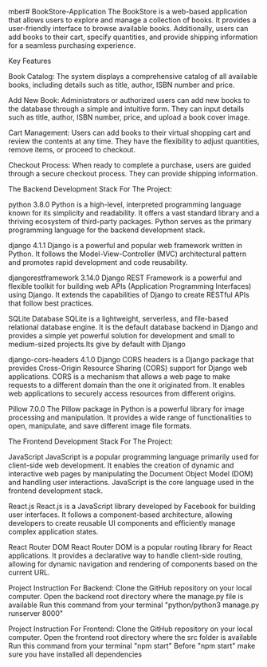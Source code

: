 mber# BookStore-Application
The BookStore is a web-based application that allows users to explore and manage a collection of books. It provides a user-friendly interface to browse available books. Additionally, users can add books to their cart, specify quantities, and provide shipping information for a seamless purchasing experience.

Key Features

Book Catalog: The system displays a comprehensive catalog of all available books, including details such as title, author, ISBN number and price.

Add New Book: Administrators or authorized users can add new books to the database through a simple and intuitive form. They can input details such as title, author, ISBN number, price, and upload a book cover image.

Cart Management: Users can add books to their virtual shopping cart and review the contents at any time. They have the flexibility to adjust quantities, remove items, or proceed to checkout.

Checkout Process: When ready to complete a purchase, users are guided through a secure checkout process. They can provide shipping information.


The Backend Development Stack For The Project:

python 3.8.0
Python is a high-level, interpreted programming language known for its simplicity and readability. It offers a vast standard library and a thriving ecosystem of third-party packages. Python serves as the primary programming language for the backend development stack.

django 4.1.1
Django is a powerful and popular web framework written in Python. It follows the Model-View-Controller (MVC) architectural pattern and promotes rapid development and code reusability.

djangorestframework    3.14.0 
Django REST Framework is a powerful and flexible toolkit for building web APIs (Application Programming Interfaces) using Django. It extends the capabilities of Django to create RESTful APIs that follow best practices.

SQLite Database
SQLite is a lightweight, serverless, and file-based relational database engine. It is the default database backend in Django and provides a simple yet powerful solution for development and small to medium-sized projects.Its give by default with Django

django-cors-headers    4.1.0
Django CORS headers is a Django package that provides Cross-Origin Resource Sharing (CORS) support for Django web applications. CORS is a mechanism that allows a web page to make requests to a different domain than the one it originated from. It enables web applications to securely access resources from different origins.

Pillow                 7.0.0
The Pillow package in Python is a powerful library for image processing and manipulation. It provides a wide range of functionalities to open, manipulate, and save different image file formats.

The Frontend Development Stack For The Project:

JavaScript
JavaScript is a popular programming language primarily used for client-side web development. It enables the creation of dynamic and interactive web pages by manipulating the Document Object Model (DOM) and handling user interactions. JavaScript is the core language used in the frontend development stack.

React.js
React.js is a JavaScript library developed by Facebook for building user interfaces. It follows a component-based architecture, allowing developers to create reusable UI components and efficiently manage complex application states.

React Router DOM
React Router DOM is a popular routing library for React applications. It provides a declarative way to handle client-side routing, allowing for dynamic navigation and rendering of components based on the current URL.

Project Instruction For Backend:
Clone the GitHub repository on your local computer.
Open the backend root directory where the manage.py file is available
Run this  command from your terminal "python/python3 manage.py runserver 8000"

Project Instruction For Frontend:
Clone the GitHub repository on your local computer.
Open the frontend root directory where the src folder is available
Run this  command from your terminal "npm start"
Before "npm start" make sure you have installed all dependencies
